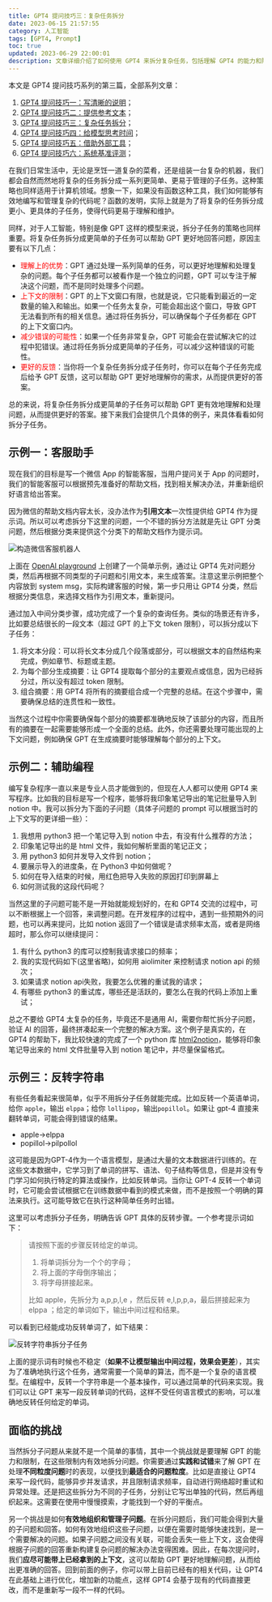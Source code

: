 ```yaml
---
title: GPT4 提问技巧三：复杂任务拆分
date: 2023-06-15 21:57:55
category: 人工智能
tags: [GPT4, Prompt]
toc: true
updated: 2023-06-29 22:00:01
description: 文章详细介绍了如何使用 GPT4 来拆分复杂任务，包括理解 GPT4 的能力和限制，以及如何在这些限制内有效地拆分问题。文章通过实例展示了如何将复杂任务拆分成更简单的子任务，以帮助 GPT4 更有效地理解和处理问题，从而提供更好的答案。
---
```

本文是 GPT4 提问技巧系列的第三篇，全部系列文章：

1. [GPT4 提问技巧一：写清晰的说明](https://selfboot.cn/2023/06/10/gpt4_prompt_clear/)；
2. [GPT4 提问技巧二：提供参考文本](https://selfboot.cn/2023/06/12/gpt4_prompt_reference/)；
3. [GPT4 提问技巧三：复杂任务拆分](https://selfboot.cn/2023/06/15/gpt4_prompt_subtasks/)；
4. [GPT4 提问技巧四：给模型思考时间](https://selfboot.cn/2023/06/29/gpt4_prompt_think/)；
5. [GPT4 提问技巧五：借助外部工具](https://selfboot.cn/2023/07/24/gpt4_prompt_tools/)；
6. [GPT4 提问技巧六：系统基准评测](https://selfboot.cn/2023/07/25/gpt4_prompt_evals/)；

在我们日常生活中，无论是烹饪一道复杂的菜肴，还是组装一台复杂的机器，我们都会自然而然地将复杂的任务拆分成一系列更简单、更易于管理的子任务。这种策略也同样适用于计算机领域。想象一下，如果没有函数这种工具，我们如何能够有效地编写和管理复杂的代码呢？函数的发明，实际上就是为了将复杂的任务拆分成更小、更具体的子任务，使得代码更易于理解和维护。

同样，对于人工智能，特别是像 GPT 这样的模型来说，拆分子任务的策略也同样重要。将复杂任务拆分成更简单的子任务可以帮助 GPT 更好地回答问题，原因主要有以下几点：

- <span style="color:red;">理解上的优势</span>：GPT 通过处理一系列简单的任务，可以更好地理解和处理复杂的问题。每个子任务都可以被看作是一个独立的问题，GPT 可以专注于解决这个问题，而不是同时处理多个问题。
- <span style="color:red;">上下文的限制</span>：GPT 的上下文窗口有限，也就是说，它只能看到最近的一定数量的输入和输出。如果一个任务太复杂，可能会超出这个窗口，导致 GPT 无法看到所有的相关信息。通过将任务拆分，可以确保每个子任务都在 GPT 的上下文窗口内。
- <span style="color:red;">减少错误的可能性</span>：如果一个任务非常复杂，GPT 可能会在尝试解决它的过程中犯错误。通过将任务拆分成更简单的子任务，可以减少这种错误的可能性。
- <span style="color:red;">更好的反馈</span>：当你将一个复杂任务拆分成子任务时，你可以在每个子任务完成后给予 GPT 反馈，这可以帮助 GPT 更好地理解你的需求，从而提供更好的答案。

<!--more-->

总的来说，将复杂任务拆分成更简单的子任务可以帮助 GPT 更有效地理解和处理问题，从而提供更好的答案。接下来我们会提供几个具体的例子，来具体看看如何拆分子任务。

## 示例一：客服助手

现在我们的目标是写一个微信 App 的智能客服，当用户提问关于 App 的问题时，我们的智能客服可以根据预先准备好的帮助文档，找到相关解决办法，并重新组织好语言给出答案。

因为微信的帮助文档内容太长，没办法作为**引用文本**一次性提供给 GPT4 作为提示词。所以可以考虑拆分下这里的问题，一个不错的拆分方法就是先让 GPT 分类问题，然后根据分类来提供这个分类下的帮助文档作为提示词。 

![构造微信客服机器人](https://slefboot-1251736664.cos.ap-beijing.myqcloud.com/20230615_gpt4_prompt_subtasks.png)

上面在 [OpenAI playground](https://platform.openai.com/playground) 上创建了一个简单示例，通过让 GPT4 先对问题分类，然后再根据不同类型的子问题和引用文本，来生成答案。注意这里示例把整个内容放到 system msg，实际构建客服的时候，第一步只用让 GPT4 分类，然后根据分类信息，来选择文档作为引用文本，重新提问。

通过加入中间分类步骤，成功完成了一个复杂的查询任务。类似的场景还有许多，比如要总结很长的一段文本（超过 GPT 的上下文 token 限制），可以拆分成以下子任务：

1. 将文本分段：可以将长文本分成几个段落或部分，可以根据文本的自然结构来完成，例如章节、标题或主题。
2. 为每个部分生成摘要：让 GPT4 提取每个部分的主要观点或信息，因为已经拆分过，所以没有超过 token 限制。
3. 组合摘要：用 GPT4 将所有的摘要组合成一个完整的总结。在这个步骤中，需要确保总结的连贯性和一致性。

当然这个过程中你需要确保每个部分的摘要都准确地反映了该部分的内容，而且所有的摘要在一起需要能够形成一个全面的总结。此外，你还需要处理可能出现的上下文问题，例如确保 GPT 在生成摘要时能够理解每个部分的上下文。

## 示例二：辅助编程

编写复杂程序一直以来是专业人员才能做到的，但现在人人都可以使用 GPT4 来写程序。比如我的目标是写一个程序，能够将我印象笔记导出的笔记批量导入到 notion 中。我可以拆分为下面的子问题（具体子问题的 prompt 可以根据当时的上下文写的更详细一些）：

1. 我想用 python3 把一个笔记导入到 notion 中去，有没有什么推荐的方法；
2. 印象笔记导出的是 html 文件，我如何解析里面的笔记正文；
3. 用 python3 如何并发导入文件到 notion；
4. 要展示导入的进度条，在 Python3 中如何做呢？
5. 如何在导入结束的时候，用红色把导入失败的原因打印到屏幕上
6. 如何测试我的这段代码呢？

当然这里的子问题可能不是一开始就能规划好的，在和 GPT4 交流的过程中，可以不断根据上一个回答，来调整问题。在开发程序的过程中，遇到一些预期外的问题，也可以再来提问，比如 notion 返回了一个错误是请求频率太高，或者是网络超时，那么你可以继续提问：

1. 有什么 python3 的库可以控制我请求接口的频率；
2. 我的实现代码如下(这里省略)，如何用 aiolimiter 来控制请求 notion api 的频次；
3. 如果请求 notion api失败，我要怎么优雅的重试我的请求；
4. 有哪些 python3 的重试库，哪些还是活跃的，要怎么在我的代码上添加上重试；

总之不要给 GPT4 太复杂的任务，毕竟还不是通用 AI，需要你帮忙拆分子问题，验证 AI 的回答，最终拼凑起来一个完整的解决方案。这个例子是真实的，在 GPT4 的帮助下，我比较快速的完成了一个 python 库 [html2notion](https://github.com/selfboot/html2notion)，能够将印象笔记导出来的 html 文件批量导入到 notion 笔记中，并尽量保留格式。

## 示例三：反转字符串

有些任务看起来很简单，似乎不用拆分子任务就能完成。比如反转一个英语单词，给你 `apple`，输出 `elppa`；给你 `lollipop`，输出`popillol`。如果让 gpt-4 直接来翻转单词，可能会得到错误的结果。

- apple->elppa
- popillol->pilpollol

这可能是因为GPT-4作为一个语言模型，是通过大量的文本数据进行训练的。在这些文本数据中，它学习到了单词的拼写、语法、句子结构等信息，但是并没有专门学习如何执行特定的算法或操作，比如反转单词。当你让 GPT-4 反转一个单词时，它可能会尝试根据它在训练数据中看到的模式来做，而不是按照一个明确的算法来执行。这可能导致它在执行这种简单任务时出错。

这里可以考虑拆分子任务，明确告诉 GPT 具体的反转步骤。一个参考提示词如下：

> 请按照下面的步骤反转给定的单词。
> 1. 将单词拆分为一个个的字母；
> 2. 将上面的字母倒序输出；
> 3. 将字母拼接起来。
>  
> 比如 apple，先拆分为 a,p,p,l,e ，然后反转 e,l,p,p,a，最后拼接起来为 elppa ；给定的单词如下，输出中间过程和结果。

可以看到已经能成功反转单词了，如下结果：

![反转字符串拆分子任务](https://slefboot-1251736664.cos.ap-beijing.myqcloud.com/20230629_gpt4_prompt_subtasks_reverse.png)

上面的提示词有时候也不稳定（**如果不让模型输出中间过程，效果会更差**），其实为了准确地执行这个任务，通常需要一个简单的算法，而不是一个复杂的语言模型。在编程中，反转一个字符串是一个基本操作，可以通过简单的代码来实现。我们可以让 GPT 来写一段反转单词的代码，这样不受任何语言模式的影响，可以准确地反转任何给定的单词。

## 面临的挑战

当然拆分子问题从来就不是一个简单的事情，其中一个挑战就是要理解 GPT 的能力和限制，在这些限制内有效地拆分问题。你需要通过**实践和试错**来了解 GPT 在处理**不同粒度问题**时的表现，以便找到**最适合的问题粒度**。比如是直接让 GPT4 来写一段代码，能够异步并发请求，并且限制请求频率，自动进行网络超时重试和异常处理。还是把这些拆分为不同的子任务，分别让它写出单独的代码，然后再组织起来。这需要在使用中慢慢摸索，才能找到一个好的平衡点。

另一个挑战是如何**有效地组织和管理子问题**。在拆分问题后，我们可能会得到大量的子问题和回答。如何有效地组织这些子问题，以便在需要时能够快速找到，是一个需要解决的问题。如果子问题之间没有关联，可能会丢失一些上下文，这会使得根据子问题的回答重新构建复杂问题的解决办法变得困难。因此，在每次提问时，我们**应尽可能带上已经拿到的上下文**，这可以帮助 GPT 更好地理解问题，从而给出更准确的回答。回到前面的例子，你可以带上目前已经有的相关代码，让 GPT4 在此基础上进行优化，增加新的功能点，这样 GPT4 会基于现有的代码直接更改，而不是重新写一段不一样的代码。
